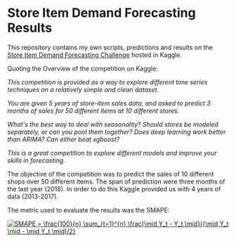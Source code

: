 # Store Item Demand Forecasting Results
This repository contains my own scripts, predictions and results on the [Store Item Demand Forecasting Challenge](https://www.kaggle.com/c/demand-forecasting-kernels-only) hosted in Kaggle.

Quoting the Overview of the competition on Kaggle:

_This competition is provided as a way to explore different time series techniques on a relatively simple and clean dataset._

_You are given 5 years of store-item sales data, and asked to predict 3 months of sales for 50 different items at 10 different stores._

_What's the best way to deal with seasonality? Should stores be modeled separately, or can you pool them together? Does deep learning work better than ARIMA? Can either beat xgboost?_

_This is a great competition to explore different models and improve your skills in forecasting._

The objective of the competition was to predict the sales of 10 different shops over 50 different items. The span of prediction were three months of the last year (2018). In order to do this Kaggle provided us with 4 years of data (2013-2017).

The metric used to evaluate the results was the SMAPE:

<a href="https://www.codecogs.com/eqnedit.php?latex=SMAPE&space;=&space;\frac{100}{n}&space;\sum_{t=1}^{n}&space;\frac{\mid&space;Y_t&space;-&space;Y_t&space;\mid}{(\mid&space;Y_t&space;\mid&space;-&space;\mid&space;Y_t&space;\mid)/2}" target="_blank"><img src="https://latex.codecogs.com/gif.latex?SMAPE&space;=&space;\frac{100}{n}&space;\sum_{t=1}^{n}&space;\frac{\mid&space;Y_t&space;-&space;Y_t&space;\mid}{(\mid&space;Y_t&space;\mid&space;-&space;\mid&space;Y_t&space;\mid)/2}" title="SMAPE = \frac{100}{n} \sum_{t=1}^{n} \frac{\mid Y_t - Y_t \mid}{(\mid Y_t \mid - \mid Y_t \mid)/2}" /></a>

